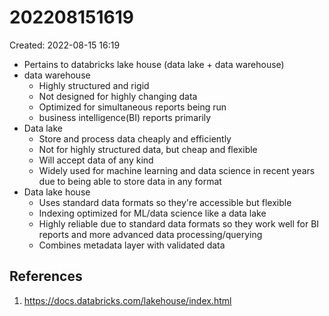 # 202208151619
Created: 2022-08-15 16:19

- Pertains to databricks lake house (data lake + data warehouse)
- data warehouse
	- Highly structured and rigid
	- Not designed for highly changing data
	- Optimized for simultaneous reports being run
	- business intelligence(BI) reports primarily
- Data lake
	- Store and process data cheaply and efficiently
	- Not for highly structured data, but cheap and flexible
	- Will accept data of any kind
	- Widely used for machine learning and data science in recent years due to being able to store data in any format
- Data lake house
	- Uses standard data formats so they're accessible but flexible
	- Indexing optimized for ML/data science like a data lake
	- Highly reliable due to standard data formats so they work well for BI reports and more advanced data processing/querying
	- Combines metadata layer with validated data

## References
1. https://docs.databricks.com/lakehouse/index.html